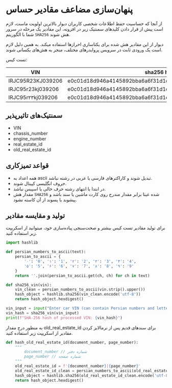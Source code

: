 # پنهان‌سازی مضاعف مقادیر حساس

از آنجا که حساسیت حفظ اطلاعات شخصی کاربران دیوار بالاترین اولویت ماست، لازم است پیش از قرار دادن کلیدهای سمنتیک زیر در افزونه، این مقادیر یک مرحله در سرور شما با الگوریتم `SHA256` هش شوند.

دیوار از این مقادیر هش شده برای یکتاسازی احرازها استفاده میکند. به همین دلیل لازم است یک ورودی ثابت در سرویس پروایدرهای مختلف، منجر به هش‌های یکسانی شوند.

تست کیس:

| VIN               | sha256 hash hex                                                     |
|-------------------|---------------------------------------------------------------------|
| IRJC95R23KJ039206 | e0c01d18d946a4145892bba6a6f31d1c0bc16de04f3df3d3ccd3adfe63e838bf    |
| IRJC95r23kj039206 | e0c01d18d946a4145892bba6a6f31d1c0bc16de04f3df3d3ccd3adfe63e838bf    |
| IRJC95r۲۳kj039206 | e0c01d18d946a4145892bba6a6f31d1c0bc16de04f3df3d3ccd3adfe63e838bf    |

## سمنتیک‌های تاثیرپذیر

- VIN
- chassis_number
- engine_number
- real_estate_id
- old_real_estate_id

## قواعد تمیزکاری

- همه اعداد به ascii تبدیل شوند و کاراکتر‌های فارسی یا عربی در رشته نباشد.
- حروف انگلیسی کپیتال شوند.
- در ابتدا یا انتهای رشته حرف خالی یا اسپیس نباشد.
- مقدار هش `SHA256` شده عینا برابر مقدار مندرج روی کارت ماشین یا سند باشد و پیشوند یا پسوند از آن کاسته نشود.

## تولید و مقایسه مقادیر

برای تولید مقادیر تست کیس بیشتر و صحت‌سنجی پیاده‌سازی خود، میتوانید از اسکریپت زیر استفاده کنید.

```python
import hashlib

def persian_numbers_to_ascii(text):
    persian_to_ascii = {
        '۰': '0', '۱': '1', '۲': '2', '۳': '3', '۴': '4',
        '۵': '5', '۶': '6', '۷': '7', '۸': '8', '۹': '9'
    }
    return ''.join(persian_to_ascii.get(ch, ch) for ch in text)

def sha256_vin(vin):
    vin_clean = persian_numbers_to_ascii(vin.strip().upper())
    hash_object = hashlib.sha256(vin_clean.encode('utf-8'))
    return hash_object.hexdigest()

vin_input = input("Enter car VIN (can contain Persian numbers and letters): ")
vin_hash = sha256_vin(vin_input)
print(f"SHA-256 hash of processed VIN: {vin_hash}")
```


به منظور درج مقدار old_real_estate_id برای سند‌های قدیم پس از نرمالایز کردن مقادیر از اسکریپت زیر استفاده کنید.

``` python
def hash_old_real_estate_id(document_number, page_number):
    """
        document_number // شماره دفتر
        page_number // شماره صفحه
    """
    old_real_estate_id = f'{document_number}|{page_number}'
    old_real_estate_id_clean = persian_numbers_to_ascii(old_real_estate_id.strip().upper())
    hash_object = hashlib.sha256(old_real_estate_id_clean.encode('utf-8'))
    return hash_object.hexdigest()
```